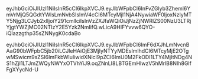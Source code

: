 <!-- Courier: -->
eyJhbGciOiJIUzI1NiIsInR5cCI6IkpXVCJ9.eyJlbWFpbCI6InFvZGlyb3Zheml6YmVrMjQ5QGdtYWlsLmNvbSIsImV4cCI6MTcyMjI1NjA4NywiaWF0IjoxNzIyMTY5Njg3LCJyb2xlIjoiY291cmllciIsInVzZXJfaWQiOiJjNzZjNWRlZS00NzU3LTRjYjgtYWZjMC02NTIzY2E5Yzk2NmIifQ.wLicA9HIFYvvw6QYO-iQIazzgthp35sZNNygK0cdaBo

<!-- Admin: -->
eyJhbGciOiJIUzI1NiIsInR5cCI6IkpXVCJ9.eyJlbWFpbCI6ImF6dXJhLmNvcnBAaG90bWFpbC5jb20iLCJleHAiOjE3MjIyNTYyMDEsImlhdCI6MTcyMjE2OTgwMSwicm9sZSI6ImFkbWluIiwidXNlcl9pZCI6ImU0M2FkODI1LTY4MjItNDg4NS1hZjI1LTJmZWQyNWYxOTVhYiJ9.oqZNnLI8LBTGEmHIwzV5hMrlB8NIh8GIfFgXYycNd-U

<!-- User: -->
